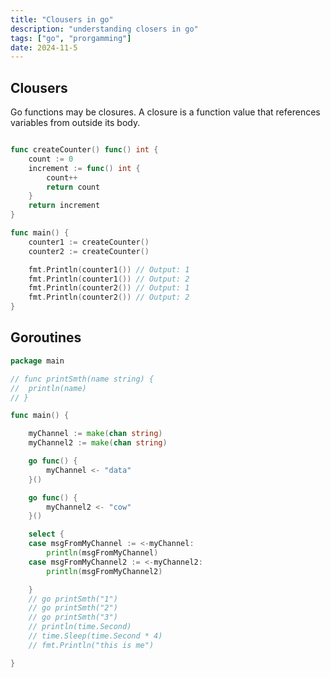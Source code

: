 ```yaml
---
title: "Clousers in go"
description: "understanding closers in go"
tags: ["go", "prorgamming"]
date: 2024-11-5
---
```


## Clousers

Go functions may be closures. A closure is a function value that references variables from outside its body.

```go title="clousers.go"

func createCounter() func() int {
    count := 0
    increment := func() int {
        count++
        return count
    }
    return increment
}

func main() {
    counter1 := createCounter()
    counter2 := createCounter()

    fmt.Println(counter1()) // Output: 1
    fmt.Println(counter1()) // Output: 2
    fmt.Println(counter2()) // Output: 1
    fmt.Println(counter2()) // Output: 2
}

```

## Goroutines

```go title="goroutines.go"
package main

// func printSmth(name string) {
// 	println(name)
// }

func main() {

	myChannel := make(chan string)
	myChannel2 := make(chan string)

	go func() {
		myChannel <- "data"
	}()

	go func() {
		myChannel2 <- "cow"
	}()

	select {
	case msgFromMyChannel := <-myChannel:
		println(msgFromMyChannel)
	case msgFromMyChannel2 := <-myChannel2:
		println(msgFromMyChannel2)

	}
	// go printSmth("1")
	// go printSmth("2")
	// go printSmth("3")
	// println(time.Second)
	// time.Sleep(time.Second * 4)
	// fmt.Println("this is me")

}

```
